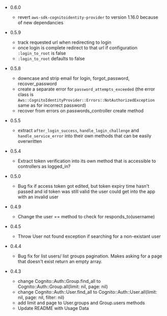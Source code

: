 + 0.6.0
  - revert `aws-sdk-cognitoidentity-provider` to version 1.16.0 because of new dependancies
+ 0.5.9
  - track requested url when redirecting to login
  - once login is complete redirect to that url if configuration `:login_to_root` is false
  - `:login_to_root` defaults to false
+ 0.5.8
  - downcase and strip email for login, forgot_password, recover_password
  - create a separate error for `password_attempts_exceeded` (the error class is `Aws::CognitoIdentityProvider::Errors::NotAuthorizedException` same as for incorrect password)
  - recover from errors on passwords_controller create method
  
+ 0.5.5
  -  extract `after_login_success`, `handle_login_challenge` and `handle_service_error` into their own methods that can be easily overwritten

+ 0.5.4
  - Extract token verification into its own  method that is accessible to controllers as logged_in?

+ 0.5.0
  - Bug fix if access token got edited, but token expiry time hasn't passed and id token was still valid the user could get into the app with an invalid user

+ 0.4.9
  - Change the user == method to check for responds_to(username)

+ 0.4.5
  - Throw User not found exception if searching for a non-existant user

+ 0.4.4
  - Bug fix for list users/ list groups pagination. Makes asking for a page that doesn't exist return an empty array.

+ 0.4.3
  - change Cognito::Auth::Group.find_all to Cognito::Auth::Group.all(limit: nil, page: nil)
  - change Cognito::Auth::User.find_all to Cognito::Auth::User.all(limit: nil, page: nil, filter: nil)
  - add limit and page to User.groups and Group.users methods
  - Update README with Usage Data

